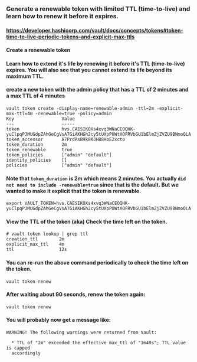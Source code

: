 ### Generate a renewable token with limited TTL (time-to-live) and learn how to renew it before it expires.

#### https://developer.hashicorp.com/vault/docs/concepts/tokens#token-time-to-live-periodic-tokens-and-explicit-max-ttls

#### Create a renewable token
#### Learn how to extend it's life by renewing it before it's TTL (time-to-live) expires. You will also see that you cannot extend its life beyond its maximum TTL.

#### create a new token with the admin policy that has a TTL of 2 minutes and a max TTL of 4 minutes
```
vault token create -display-name=renewable-admin -ttl=2m -explicit-max-ttl=4m -renewable=true -policy=admin
Key                  Value
---                  -----
token                hvs.CAESIKOXs4xvq3WNaCEOQHK-yuClpqPJMUGdpZAhGeCgVsA7GiAKHGh2cy5tUXpPUWtXOFRVbGU1bElmZjZVZU9BNmoQLA
token_accessor       A7PrdRsB9k8KJHB8HoE2xcto
token_duration       2m
token_renewable      true
token_policies       ["admin" "default"]
identity_policies    []
policies             ["admin" "default"]
```
#### Note that `token_duration` is 2m which means 2 minutes. You actually `did not need to include -renewable=true` since that is the default. But we wanted to make it explicit that the token is renewable.
```
export VAULT_TOKEN=hvs.CAESIKOXs4xvq3WNaCEOQHK-yuClpqPJMUGdpZAhGeCgVsA7GiAKHGh2cy5tUXpPUWtXOFRVbGU1bElmZjZVZU9BNmoQLA
```
#### View the TTL of the token (aka) Check the time left on the token.
```
# vault token lookup | grep ttl
creation_ttl        2m
explicit_max_ttl    4m
ttl                 12s
```
#### You can re-run the above command periodically to check the time left on the token.
```
vault token renew

```
#### After waiting about 90 seconds, renew the token again:
```
vault token renew
```
#### You will probably now get a message like:
```
WARNING! The following warnings were returned from Vault:

  * TTL of "2m" exceeded the effective max_ttl of "1m40s"; TTL value is capped
  accordingly
```